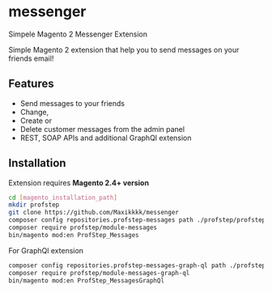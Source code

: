 # messenger
Simpele Magento 2 Messenger Extension

Simple Magento 2 extension that help you to send messages on your friends email!

## Features 
- Send messages to your friends
- Change,
- Create or 
- Delete customer messages from the admin panel
- REST, SOAP APIs and additional GraphQl extension

## Installation
Extension requires **Magento 2.4+ version**

```sh
cd [magento_installation_path]
mkdir profstep
git clone https://github.com/Maxikkkk/messenger
composer config repositories.profstep-messages path ./profstep/profstep-messages
composer require profstep/module-messages
bin/magento mod:en ProfStep_Messages
```
For GraphQl extension
```sh
composer config repositories.profstep-messages-graph-ql path ./profstep/profstep-messages
composer require profstep/module-messages-graph-ql
bin/magento mod:en ProfStep_MessagesGraphQl
```

